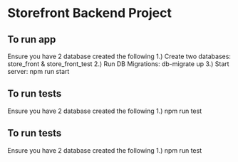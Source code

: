# Storefront Backend Project

## To run app
Ensure you have 2 database created the following
1.) Create two databases: store_front & store_front_test
2.) Run DB Migrations: db-migrate up
3.) Start server: npm run start


## To run tests
Ensure you have 2 database created the following
1.) npm run test


## To run tests
Ensure you have 2 database created the following
1.) npm run test

